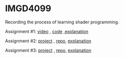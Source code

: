# IMGD4099
Recording the process of learning shader programming.

Assignment #1: [video](https://youtu.be/M6RDzQHjVHA?si=OVEv3hpB3O9V2txH) , [code](https://github.com/SwordLX/IMGD4099/blob/main/Assignment%231/frag.wgsl) ,[explanation](https://github.com/SwordLX/IMGD4099/blob/main/Assignment%231/%20Explanation.md) 

Assignment #2: [project](https://scandalous-candy-almandine.glitch.me/) , [repo](https://github.com/SwordLX/IMGD4099/blob/main/Assignment%232/%20main.js), [explanation](https://github.com/SwordLX/IMGD4099/blob/main/Assignment%232/Explanation.md)

Assignment #3: [project](https://blushing-broken-elbow.glitch.me/) , [repo](https://github.com/SwordLX/IMGD4099/tree/main/Assignment%233), [explanation](https://github.com/SwordLX/IMGD4099/blob/main/Assignment%233/Explanation.md)
